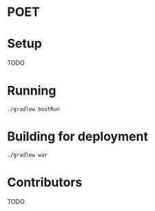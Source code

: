 # POET


# Setup

TODO

# Running

`
./gradlew bootRun
`

# Building for deployment

`
./gradlew war
`

# Contributors

TODO
